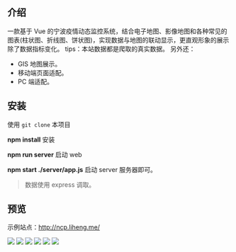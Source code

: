 ## 介绍

一款基于 Vue 的宁波疫情动态监控系统，结合电子地图、影像地图和各种常见的图表(柱状图、折线图、饼状图)，实现数据与地图的联动显示，更直观形象的展示除了数据指标变化。
tips：本站数据都是爬取的真实数据。
另外还：

- GIS 地图展示。
- 移动端页面适配。
- PC 端适配。

## 安装

使用 `git clone` 本项目

**npm install** 安装

**npm run server** 启动 web

**npm start ./server/app.js** 启动 server 服务器即可。

> 数据使用 express 调取。

## 预览

示例站点：http://ncp.liheng.me/

![](https://i.loli.net/2020/02/27/l71ePgBmFv5WMdy.jpg)
![](https://i.loli.net/2020/02/27/aZ7Dd8wTRphBGnJ.jpg)
![](https://i.loli.net/2020/02/27/BMYrGgsJFjkHyDb.jpg)
![](https://i.loli.net/2020/02/27/esHzCpab2wyR38D.jpg)
![](https://i.loli.net/2020/02/27/582LCMWQqFxw41N.jpg)
![](https://i.loli.net/2020/02/27/CE6PceK87sBbUn2.jpg)
